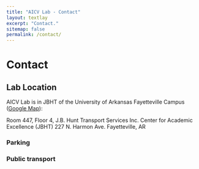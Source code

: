 ```yaml
---
title: "AICV Lab - Contact"
layout: textlay
excerpt: "Contact."
sitemap: false
permalink: /contact/
---
```


# Contact

## Lab Location

AICV Lab is in JBHT of the University of Arkansas Fayetteville Campus ([Google Map](https://www.google.com/maps/place/University+of+Arkansas/@36.0686895,-94.1748471,15z/data=!4m5!3m4!1s0x0:0x10a2f93b787e2367!8m2!3d36.0686895!4d-94.1748471)):

Room 447, Floor 4, J.B. Hunt Transport Services Inc. Center for Academic Excellence (JBHT)
227 N. Harmon Ave.
Fayetteville, AR 


<div id="map">

  <!-- Create the interactive map content with JavaScript (.js) -->
<script>

  /* Set up the initial map center and zoom level */
  var map = L.map('map', {
    center: [36.065970,  -94.173780], // EDIT coordinates to re-center map
    zoom: 12,  // EDIT from 1 (zoomed out) to 18 (zoomed in)
    scrollWheelZoom: false
  });

  /* display basemap tiles -- see others at https://leaflet-extras.github.io/leaflet-providers/preview/ */
  L.tileLayer(
    'https://{s}.basemaps.cartocdn.com/light_all/{z}/{x}/{y}{r}.png', {
      attribution: '&copy; <a href="https://osm.org/copyright">\
        OpenStreetMap</a> contributors, &copy;\
        <a href="https://carto.com/attribution">CARTO</a>'
  }).addTo(map);

  /* Display a point marker with pop-up text */
  L.marker([36.065970,  -94.173780]).addTo(map) // EDIT marker coordinates
  .bindPopup("Insert pop-up text here"); // EDIT pop-up text message

</script>
</div>

### Parking

<!-- There are two car parks in close proximity to Rock Hall shown on the map above:

Parking off [4th Street](https://www.google.com/maps/place/Third+Street+Garage/@37.768572,-122.38973,18z/data=!3m1!4b1!4m2!3m1!1s0x808f7fc58c60662d:0x6886a31478ecb0) (charged by the hour)
Parking off [South Street](https://www.google.com/maps/search/401+South+Street/@37.76892,-122.388106,19z/data=!3m1!4b1) (charged by the day, or 2hrs) -->
 
### Public transport
<!-- There are two MUNI lines with stops in close proximity to UCSF Mission Bay: the T-Third St and 55-16th St.

1. T-Third St. [link](https://www.sfmta.com/routes/t-third-street)
1. 55-16th St. [link](https://www.sfmta.com/routes/55-16th-street)
  -->
<!-- ### UCSF Shuttle
Several UCSF shuttle lines stop on 4th Street outside Rock Hall. Shuttles arrive across the street from Rock Hall (east) and leave on the same side of the street as Rock Hall (west), see map above.

- The UCSF Shuttle map can be found [here](https://campuslifeservices.ucsf.edu/upload/transportation/files/UCSF_Shuttle_Map_8.5x11.pdf)

- The Next Shuttle can be found [here](https://ucsf.tripshot.com/) -->

